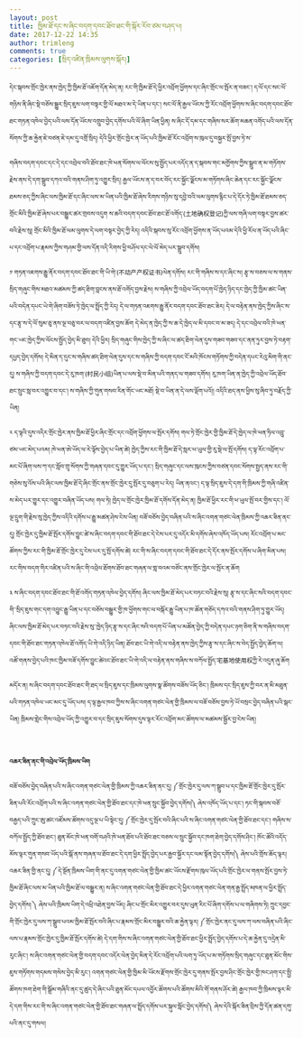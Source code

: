```yaml
---
layout: post
title: ཁྱིམ་ཐོ་དང་ས་ཞིང་བདག་དབང་ཐོབ་ཐང་གི་སྐོར་རོབ་ཙམ་བཤད་པ།
date: 2017-12-22 14:35
author: trimleng
comments: true
categories: [སྲིད་འཛིན་ཁྲིམས་ལུགས་སྐོར།]
---
```

<span style="font-weight: 400; font-size: 8pt;">དེང་སྐབས་གྲོང་ཁྱེར་ནས་ཁྱེད་ཀྱི་ཁྱིམ་ཐོ་འཇོག་དོན་མེད་ན། རང་གི་ཁྱིམ་ཐོ་དེ་ཕྱིར་འབྲོག་ཕྱོགས་དང་ཞིང་གྲོང་ལ་སྤོར་ན་བཟང་། ད་ལོ་དང་སང་ལོ་གཉིས་ནི་ཞིང་སྡེ་བཅོས་སྒྱུར་སྲིད་ཇུས་ལག་བསྟར་གྱི་ལོ་མཐའ་མ་དེ་ཡིན་པ་དང་། སང་ལོ་ནི་རྒྱལ་ཡོངས་ཀྱི་རོང་འབྲོག་ཕྱོགས་ས་ཞིང་བདག་དབང་ཐོབ་ཐང་གཏན་འཁེལ་བྱེད་པའི་ལས་དོན་ཡོངས་འགྲུབ་བྱེད་དགོས་པའི་ལོ་ཞིག་ཡིན་ཕྱིན། ས་ཞིང་དོ་དམ་དང་གཞིས་སར་ཆོག་མཆན་འགོད་པའི་ལས་དོན་སོགས་ཀྱི་ཆ་རྐྱེན་ཇེ་བཙན་ཇེ་དམ་དུ་འགྲོ་སྲིད། དེའི་ཕྱིར་གྲོང་ཁྱེར་ན་ཡོད་པའི་ཁྱིམ་ཐོ་རོང་འབྲོག་ས་ཁུལ་དུ་བསྐྱར་སྤོ་བྱས་ཏེ་ས་</span>

<span style="font-size: 8pt;"><!--more--><span style="font-weight: 400;">གཞིས་བདག་དབང་དང་དེ་དང་འབྲེལ་བའི་ཐོབ་ཐང་ཁེ་ཕན་སོགས་ལ་ལོངས་སུ་སྤྱོད་པར་འདོད་ན་ད་སྐབས་གང་མགྱོགས་ཀྱིས་སྒྲུབ་ན་མ་གཏོགས་རྗེས་ནས་དེ་དག་སྒྲུབ་དཀའ་བའི་གནས་ཤིག་ཏུ་འགྱུར་སྲིད། རྒྱལ་ཡོངས་ན་ད་བར་བོད་རང་སྐྱོང་ལྗོངས་མ་གཏོགས་ཞིང་ཆེན་དང་རང་སྐྱོང་ལྗོངས་ཐམས་ཅད་ཀྱིས་ཞིང་ལས་ཁྱིམ་ཐོ་དང་ཞིང་ལས་མ་ཡིན་པའི་ཁྱིམ་ཐོ་ཞེས་རིགས་གཉིས་སུ་དབྱེ་བའི་ལམ་ལུགས་རྙིང་པ་དེ་དོར་ཏེ་ཁྱིམ་ཐོ་ཐམས་ཅད་གྲོང་མིའི་ཁྱིམ་ཐོ་ཞེས་པར་བསྒྱུར་ཚར་གྲབས་འདུག ས་ཆའི་བདག་དབང་ཐོབ་ཐང་ཐོ་འགོད་(土地确权登记)ཀྱི་ལས་གཞི་ལག་བསྟར་བྱས་ཚར་བའི་རྗེས་སུ། གྲོང་མིའི་ཁྱིམ་ཐོ་ལམ་ལུགས་དེ་ལག་བསྟར་བྱེད་ཀྱི་རེད། འདིའི་སྐབས་སུ་རོང་འབྲོག་ཕྱོགས་ན་ཡོད་པའམ་དེའི་ཕྱི་རོལ་ན་ཡོད་པའི་ཞིང་པ་དང་འབྲོག་པ་རྣམས་ཀྱིས་གཤམ་གྱི་ལས་དོན་འདི་རིགས་ཕྱི་བཤོལ་དང་ལེ་ལོ་མེད་པར་སྒྲུབ་དགོས།</span></span>

<span style="font-weight: 400; font-size: 8pt;">༡ གཏན་འཇགས་རྒྱུ་ནོར་བདག་དབང་ཐོབ་ཐང་གི་ཡི་གེ་(不动产产权证书)ལེན་དགོས། རང་གི་གཞིས་ས་དང་ཞིང་ས། རྩྭ་ས་བཅས་ལ་ས་གནས་སྲིད་གཞུང་གིས་མཐའ་མཚམས་ཀྱི་ཚད་ཐིག་བླངས་ནས་ཐོ་འགོད་བྱས་རྗེས། ས་གཞིས་ཀྱི་འབྲེལ་ཡོད་བདག་པོ་ཁྱེད་ཉིད་དང་ཁྱེད་ཀྱི་ཁྱིམ་ཚང་ཡིན་པའི་བདེན་དཔང་ཡེ་གེ་ཞིག་བཟོས་ཏེ་ཁྱེད་ལ་སྤྲོད་ཀྱི་རེད། དེ་ལ་གཏན་འཇགས་རྒྱུ་ནོར་བདག་དབང་ཐོབ་ཐང་ཟེར། དེ་ལ་བརྟེན་ནས་ཁྱེད་ཀྱིས་ཞིང་ས་དང་རྩྭ་ས་དེ་ལོ་སུམ་ཅུ་ནས་ལྔ་བཅུ་བར་ལ་བདག་འཛིན་བྱས་ཆོག དེ་མེད་ན་ཁྱེད་ཀྱི་ས་ཆ་དེ་ཁྱེད་ལ་མི་དབང་བ་མ་ཟད། དེ་དང་འབྲེལ་བའི་ཁེ་ཕན་གང་ཡང་ཁྱེད་ཀྱིས་ལོངས་སྤྱོད་བྱེད་མི་ཐུབ། དེའི་ཕྱིར། སྲིད་གཞུང་གིས་ཁྱེད་ཀྱི་ས་ཞིང་ལ་ཚད་ཐིག་ལེན་དུས་གཟབ་གཟབ་དང་ནན་ཏུར་བྱས་ཏེ་བརྟག་དཔྱད་བྱེད་དགོས། དེ་མིན་ད་དུང་ས་གཞིས་ཚད་ཐིག་ལེན་དུས་དང་ས་གཞིས་ཀྱི་བདག་དབང་ངོ་མའི་ཁོངས་གཏོགས་ཀྱི་བདེན་དཔང་རེའུ་མིག་གི་ནང་དུ། ས་གཞིས་ཀྱི་བདག་དབང་དེ་རུ་ཁག་(村民小组)ཡིན་པ་ལས་སྡེ་བ་མིན་པའི་གནད་ལ་གཟབ་དགོས། རུ་ཁག་ཡིན་ན་ཁྱེད་ཀྱི་འབྲེལ་ཡོད་ཐོབ་ཐང་སྲུང་སླ་བར་འགྱུར་བ་དང་། ས་གཞིས་ཀྱི་གུན་གསབ་རིན་གོང་ཡང་མཐོ། སྡེ་བ་ཡིན་ན་དེ་ལས་ལྡོག་པའོ།། འདིའི་ཐད་ནས་ཕྱིས་སུ་ཞིབ་ཏུ་བརྗོད་ཀྱི་ཡིན། </span>

<span style="font-weight: 400; font-size: 8pt;">༢ ད་ལྟའི་དུས་འདིར་གྲོང་ཁྱེར་ནས་ཁྱིམ་ཐོ་ཕྱིར་ཞིང་གྲོང་དང་འབྲོག་ཕྱོགས་ལ་སྤོར་དགོས། གལ་ཏེ་གྲོང་ཁྱེར་གྱི་ཁྱིམ་ཐོ་དེ་ཁྱེད་ལ་ཁེ་ཕན་ཏིལ་འབྲུ་ཙམ་ཡང་མེད་པའམ། ཁེ་ཕན་ཨེ་ཡོད་ལ་རེ་ལྟོས་བྱེད་པ་ཡིན་ཚེ། ཁྱེད་ཀྱིས་རང་གི་ཁྱིམ་ཐོ་དེ་སླར་ཕ་ཡུལ་གྱི་རུ་སྡེ་ལ་སྤོ་དགོས། ད་ལྟ་རོང་འབྲོག་པ་མང་པོ་ཞིག་ལས་ཀ་དང་སློབ་གྲྭ་སོགས་ཀྱི་གཞན་དབང་དུ་གྱུར་ཡོད་པ་དང་། སྲིད་གཞུང་དང་ལས་ཁུངས་ཀྱིས་བཙན་དབང་སོགས་སྤྱད་ནས་རང་གི་གཅེས་སུ་འོས་པའི་ཞིང་ལས་ཁྱིམ་ཐོ་དེ་ཞིང་གྲོང་ནས་གྲོང་ཁྱེར་དུ་སྤོར་དུ་བཅུག་པ་རེད། ཡིན་ནའང་། ད་ལྟ་སྲིད་ཇུས་དེ་དག་གི་ཁྲིམས་ཀྱི་གཞི་འཛིན་ས་མེད་པར་གྱུར་དང་འགྱུར་བཞིན་ཡོད་པས། གལ་ཏེ། ཁྱེད་ལ་གྲོང་ཁྱེར་ཁྱིམ་ཐོ་དགོས་དོན་མེད་ན། ཁྱིམ་ཐོ་ཕྱིར་རང་གི་ཕ་ཡུལ་སྤོ་བར་གྱིས་དང་། ལོ་ལྔ་དྲུག་གི་རྗེས་སུ་ཁྱེད་ཀྱིས་འདིའི་དགོས་པ་རྒྱུ་མཚན་ཤེས་ངེས་ཡིན། བཟོ་བཅོས་བྱེད་བཞིན་པའི་ས་ཞིང་འགན་གཙང་ལེན་ཁྲིམས་ཀྱི་འཆར་ཟིན་ནང་དུ། གྲོང་ཁྱེར་དུ་ཁྱིམ་ཐོ་སྤོར་དགོས་བྱུང་ཚེ་ས་ཞིང་བདག་དབང་གི་ཐོབ་ཐང་དེ་ངེས་པར་དུ་འདོར་མི་དགོས་ཞེས་འཁོད་ཡོད་པས། རོང་འབྲོག་པ་མང་ཚོགས་ཀྱིས་རང་གི་ཁྱིམ་ཐོ་གྲོང་ཁྱེར་དུ་ངེས་པར་དུ་སྤོ་དགོས་ཚེ། རང་གི་ས་ཞིང་བདག་དབང་གི་ཐོབ་ཐང་དེ་དོར་ནས་སྤོར་དགོས་པ་ཞིག་མིན་པས། རང་གིས་བདག་གིར་འཛིན་པའི་ས་ཞིང་གི་འབྲེལ་ཐོགས་ཐོབ་ཐང་གཞན་ལ་གླ་བའམ་བཙོང་ནས་གྲོང་ཁྱེར་ལ་སྤོར་ན་ཆོག</span>

<span style="font-weight: 400; font-size: 8pt;">༣ ས་ཞིང་བདག་དབང་ཐོབ་ཐང་གི་ཐོ་འགོད་གཏན་འཁེལ་བྱེད་དགོས། ཞིང་ལས་ཁྱིམ་ཐོ་མེད་པར་བཏང་བའི་རྗེས་སུ། རྩྭ་ས་དང་ཞིང་སའི་བདག་དབང་གི་་སྲིད་ཇུས་གང་དག་འབྱུང་རྒྱུ་ཡིན་པ་དང་བཅོས་བསྒྱུར་གྱི་ཁ་ཕྱོགས་གང་ལ་བསྐོར་རྒྱུ་ཡིན་པ་ཁ་ཚོན་གཅོད་དཀའ་བའི་གནས་ཤིག་ཏུ་གྱུར་ཡོད། ཞིང་ལས་ཁྱིམ་ཐོ་མེད་པར་བཏང་བའི་རྗེས་སུ་་ཁྱེད་ཉིད་རྩྭ་ས་དང་ཞིང་སའི་བདག་པོ་ཡིན་པ་མཚོན་བྱེད་ཀྱི་བདེན་དཔང་ཉག་ཅིག་ནི་ས་གཞིས་བདག་དབང་གི་ཐོབ་ཐང་གཏན་འཁེལ་ཐོ་འགོད་ཡི་གེ་འདི་ཉིད་ཡིན། ཐོབ་ཐང་ཡི་གེ་འདི་ལ་བརྟེན་ནས་ཁྱེད་ཀྱིས་རྩྭ་ས་དང་ཞིང་ས་བེད་སྤྱོད་བྱེད་ཆོག་ལ། འཚོ་གནས་བྱེད་པའི་ཁང་ཁྱིམ་བཟོ་དགོས་བྱུང་ཚེའང་ཐོབ་ཐང་ཡི་གེ་འདི་ལ་བརྟེན་ནས་གཞིས་ས་བཀོལ་སྤྱོད་宅基地使用权ཀྱི་རེ་འདུན་ཞུ་ཆོག</span>

<span style="font-weight: 400; font-size: 8pt;">མདོར་ན། ས་ཞིང་བདག་དབང་ཐོབ་ཐང་གི་ཐད་ལ་སྲིད་ཇུས་དང་ཁྲིམས་ལུགས་སྣ་ཚོགས་བཟོས་ཡོད་ཅིང་། ཁྲིམས་དང་སྲིད་ཇུས་ཀྱི་བར་ན་མི་མཐུན་པའི་གཏན་འཁེལ་ཡང་མང་དུ་ཡོད་པས། ད་ལྟ་རྒྱལ་ཁབ་ཀྱིས་ས་ཞིང་འགན་གཙང་ལེན་གྱི་ཁྲིམས་ལ་བཟོ་བཅོས་བྱས་ཏེ་ཡོ་བསྲང་བྱེད་བཞིན་པའི་སྒང་ཡིན། ཁྲིམས་གླེང་གིས་འབྲེལ་ཡོད་ཀྱི་འགྱུར་བ་དང་སྲིད་ཇུས་སོགས་དུས་ལྟར་རོང་འབྲོག་མང་ཚོགས་ལ་མཚམས་སྦྱོར་བྱ་ངེས་ཡིན། </span>

&nbsp;

<span style="font-size: 8pt;"><b>འཆར་ཟིན་ནང་གི་འབྲེལ་ཡོད་ཁྲིམས་ཡིག</b></span>

<span style="font-weight: 400; font-size: 8pt;">བཟོ་བཅོས་བྱེད་བཞིན་པའི་ས་ཞིང་འགན་གཙང་ལེན་གྱི་ཁྲིམས་ཀྱི་འཆར་ཟིན་ནང་དུ། ༼ གྲོང་ཁྱེར་དུ་ལས་ཀ་སྒྲུབ་པ་དང་ཁྱིམ་ཐོ་གྲོང་ཁྱེར་དུ་སྤོར་ཟིན་པའི་རོང་འབྲོག་པའི་ས་ཞིང་འགན་གཙང་ལེན་གྱི་ཐོབ་ཐང་དང་ཁེ་ཕན་སྲུང་སྐྱོབ་བྱེད་དགོས།༽ ཞེས་འཁོད་ཡོད་པ་དང་། ཏང་གི་སྐབས་བཅོ་བརྒྱད་པའི་ཀྲུང་ཨུ་ཚང་འཛོམས་ཚོགས་འདུ་ལྔ་པ་ཡི་སྟེང་དུ། ༼ གྲོང་ཁྱེར་དུ་སྤོར་བའི་ཞིང་པའི་ས་ཞིང་འགན་གཙང་ལེན་གྱི་ཐོབ་ཐང་དང་། གཞིས་ས་བཀོལ་སྤྱོད་ཀྱི་ཐོབ་ཐང་། ཐུན་མོང་ཁེ་ཕན་བགོ་བཤའི་ཁེ་ཕན་ཐོབ་པའི་ཐོབ་ཐང་བཅས་ལ་སྲུང་སྐྱོབ་དང་ཁག་ཐེག་བྱེད་དགོས་ཤིང་། ཁོང་ཚོའི་འདོད་མོས་ལྟར་གུན་གསབ་ཡོད་པའི་སྒོ་ནས་གཞན་ལ་ཐོབ་ཐང་དེ་དག་ཕྱིར་སྤྲོད་བྱེད་པར་རྒྱབ་སྐྱོར་དང་ལམ་སྟོན་བྱེད་དགོས།༽ ཞེས་པའི་གྲོས་ཆོད་ལྟར། འཆར་ཟིན་གྱི་ནང་དུ། ༼ དེ་སྔོན་ཁྲིམས་ཡིག་གི་ནང་དུ་འགན་གཙང་ལེན་གྱི་ཁྱིམ་ཚང་ཡོངས་རྫོགས་ཁུལ་ཡོད་པའི་གྲོང་ཁྱེར་ལ་གནས་སྤོར་བྱས་ཏེ་ཁྱིམ་ཐོ་ཞིང་ལས་མ་ཡིན་པའི་ཁྱིམ་ཐོ་ལ་བསྒྱུར་ན། ས་ཞིང་འགན་གཙང་ལེན་གྱི་ཐོབ་ཐང་དེ་ཕྱིར་འགན་གཙང་ལེན་གན་རྒྱ་སྤྲོད་མཁན་ལ་ཕྱིར་སྤྲོད་བྱེད་དགོས། ༽ ཞེས་པའི་ཁྲིམས་ཡིག་དེ་འཕྲི་འཐེན་བྱས་ཡོད། ཞིང་པ་གྲོང་མིར་འགྱུར་བར་དུས་ཡུན་རིང་པོ་ཞིག་དགོས་པ་ལ་གཞིགས་ཏེ། ཀྲུང་དབྱང་གི་གྲོང་ཁྱེར་དུ་ལས་ཀ་སྒྲུབ་པའམ་ཁྱིམ་ཐོ་སྤོར་བའི་ཞིང་པ་རྣམས་གྲོང་མིར་བསྒྱུར་བའི་ཆ་རྐྱེན་ལྟར། ༼ གྲོང་ཁྱེར་ནང་དུ་ལས་ཀ་ལས་བཞིན་པའི་ཞིང་ལས་པ་རྣམས་གྲོང་ཁྱེར་དུ་ཁྱིམ་ཐོ་སྤོར་དགོས་ཚེ། དེ་དག་གིས་ས་ཞིང་འགན་གཙང་ལེན་གྱི་ཐོབ་ཐང་ཕྱིར་སྤྲོད་བྱེད་དགོས་པ་དེ་ཆ་རྐྱེན་དུ་འདྲེན་མི་རུང་ཞིང་། ས་ཞིང་འགན་གཙང་ལེན་གྱི་བདག་དབང་འདོར་ལེན་བྱེད་མིན་དེ་རོང་འབྲོག་པའི་ལག་ཏུ་ཡོད་པ་མ་གཏོགས་སྲིད་གཞུང་དང་ཐུན་མོང་གིས་ཇུས་གཏོགས་གདམས་གསེས་བྱེད་མི་རུང་། འགན་གཙང་ལེན་གྱི་ཁྱིམ་མི་ཡོངས་རྫོགས་གྲོང་ཁྱེར་དུ་གནས་སྤོར་བྱས་ཤིང་གྲོང་ཁྱེར་གྱི་ཁང་ཤག་དང་སྤྱི་ཚོགས་ཁག་ཐེག་གི་སྒྲོམ་གཞིའི་ནང་དུ་ཚུད་དེ་ཞིང་པའི་ཐུན་མོང་དཔལ་འབྱོར་ཚོགས་པའི་ཚོགས་མིའི་གོ་གནས་ཤོར་ཚེ། རྒྱལ་ཁབ་ཀྱི་ཁྲིམས་ལྟར་མི་དེ་དག་གིས་རང་གི་ས་ཞིང་འགན་གཙང་ལེན་གྱི་ཐོབ་ཐང་གཞན་ལ་སྤྲོད་དགོས་པར་སྐུལ་སློང་བྱེད་དགོས།༽ ཞེས་དེའི་སྐོར་ཟིན་བྲིས་ཀྱི་དོན་ཚན་དགུ་པའི་ནང་དུ་གསལ།</span>
